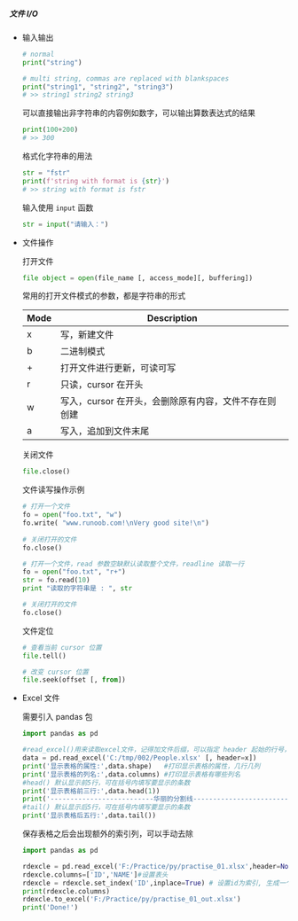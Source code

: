 ##### 文件 I/O

+ 输入输出

  ```python
  # normal
  print("string")
  
  # multi string, commas are replaced with blankspaces
  print("string1", "string2", "string3")
  # >> string1 string2 string3
  ```

  可以直接输出非字符串的内容例如数字，可以输出算数表达式的结果

  ```python
  print(100+200)
  # >> 300
  ```

  格式化字符串的用法

  ```python
  str = "fstr"
  print(f'string with format is {str}')
  # >> string with format is fstr
  ```

  输入使用 ```input``` 函数

  ```python
  str = input("请输入：")

+ 文件操作

  打开文件

  ```python
  file object = open(file_name [, access_mode][, buffering])
  ```

  常用的打开文件模式的参数，都是字符串的形式

  | Mode | Description                                           |
  | ---- | ----------------------------------------------------- |
  | x    | 写，新建文件                                          |
  | b    | 二进制模式                                            |
  | +    | 打开文件进行更新，可读可写                            |
  | r    | 只读，cursor 在开头                                   |
  | w    | 写入，cursor 在开头，会删除原有内容，文件不存在则创建 |
  | a    | 写入，追加到文件末尾                                  |

  关闭文件

  ```python
  file.close()
  ```

  文件读写操作示例

  ```python
  # 打开一个文件
  fo = open("foo.txt", "w")
  fo.write( "www.runoob.com!\nVery good site!\n")
   
  # 关闭打开的文件
  fo.close()
  
  # 打开一个文件，read 参数空缺默认读取整个文件，readline 读取一行
  fo = open("foo.txt", "r+")
  str = fo.read(10)
  print "读取的字符串是 : ", str
  
  # 关闭打开的文件
  fo.close()
  ```

  文件定位

  ```python
  # 查看当前 cursor 位置
  file.tell()
  
  # 改变 cursor 位置
  file.seek(offset [, from])
  ```

+ Excel 文件

  需要引入 pandas 包

  ```python
  import pandas as pd
  
  #read_excel()用来读取excel文件，记得加文件后缀，可以指定 header 起始的行号，header=None 表示不设表头，用 0，1 代替
  data = pd.read_excel('C:/tmp/002/People.xlsx' [, header=x]) 
  print('显示表格的属性:',data.shape)   #打印显示表格的属性，几行几列
  print('显示表格的列名:',data.columns) #打印显示表格有哪些列名
  #head() 默认显示前5行，可在括号内填写要显示的条数
  print('显示表格前三行:',data.head(1)) 
  print('--------------------------华丽的分割线----------------------------')
  #tail() 默认显示后5行，可在括号内填写要显示的条数
  print('显示表格后五行:',data.tail())
  ```

  保存表格之后会出现额外的索引列，可以手动去除

  ```python
  import pandas as pd
  
  rdexcle = pd.read_excel('F:/Practice/py/practise_01.xlsx',header=None)
  rdexcle.columns=['ID','NAME']#设置表头
  rdexcle = rdexcle.set_index('ID',inplace=True) # 设置id为索引, 生成一个新的dataframe，用rdexcel继续引用这个新的。inplace=True 表示在当前表上修改。不用再新建表
  print(rdexcle.columns)
  rdexcle.to_excel('F:/Practice/py/practise_01_out.xlsx')
  print('Done!')
  ```

  

